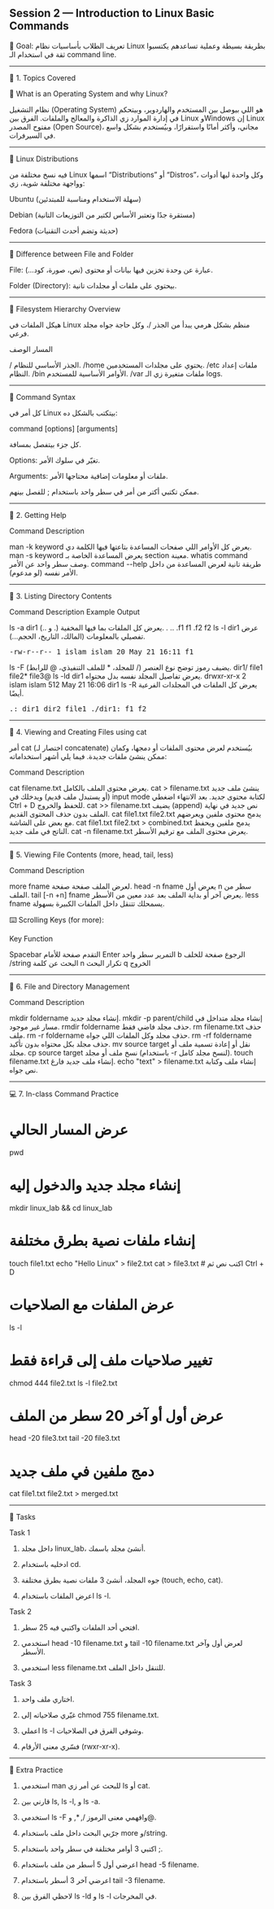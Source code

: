 
## Session 2 — Introduction to Linux Basic Commands

🎯 Goal:
تعريف الطلاب بأساسيات نظام Linux بطريقة بسيطة وعملية تساعدهم يكتسبوا ثقة في استخدام الـ command line.


---

🧠 1. Topics Covered

🔹 What is an Operating System and why Linux?

نظام التشغيل (Operating System) هو اللي بيوصل بين المستخدم والهاردوير، وبيتحكم في إدارة الموارد زي الذاكرة والمعالج والملفات.
الفرق بين Linux وWindows إن Linux مفتوح المصدر (Open Source)، مجاني، وأكثر أمانًا واستقرارًا، وبيُستخدم بشكل واسع في السيرفرات.


---

🔹 Linux Distributions

فيه نسخ مختلفة من Linux اسمها “Distributions” أو “Distros”، وكل واحدة ليها أدوات وواجهة مختلفة شوية، زي:

Ubuntu (سهلة الاستخدام ومناسبة للمبتدئين)

Debian (مستقرة جدًا وتعتبر الأساس لكتير من التوزيعات التانية)

Fedora (حديثة وتضم أحدث التقنيات)



---

🔹 Difference between File and Folder

File: عبارة عن وحدة تخزين فيها بيانات أو محتوى (نص، صورة، كود...).

Folder (Directory): بيحتوي على ملفات أو مجلدات تانية.



---

🔹 Filesystem Hierarchy Overview

هيكل الملفات في Linux منظم بشكل هرمي يبدأ من الجذر /، وكل حاجة جواه مجلد فرعي.

المسار	الوصف

/	الجذر الأساسي للنظام.
/home	يحتوي على مجلدات المستخدمين.
/etc	ملفات إعداد النظام.
/bin	الأوامر الأساسية للمستخدم.
/var	ملفات متغيرة زي الـ logs.



---

🔹 Command Syntax

كل أمر في Linux بيتكتب بالشكل ده:

command [options] [arguments]

كل جزء بيتفصل بمسافة.

Options: تغيّر في سلوك الأمر.

Arguments: ملفات أو معلومات إضافية محتاجها الأمر.

ممكن تكتبي أكتر من أمر في سطر واحد باستخدام ; للفصل بينهم.



---

📘 2. Getting Help

Command	Description

man -k keyword	يعرض كل الأوامر اللي صفحات المساعدة بتاعتها فيها الكلمة دي.
man -s keyword	يعرض المساعدة الخاصة بـ section معينة.
whatis command	وصف سطر واحد عن الأمر.
command --help	طريقة تانية لعرض المساعدة من داخل الأمر نفسه (لو مدعوم).



---

📂 3. Listing Directory Contents

Command	Description	Example Output

ls -a dir1	يعرض كل الملفات بما فيها المخفية (. و ..).	. .. .f1 f1 .f2 f2
ls -l dir1	عرض تفصيلي بالمعلومات (المالك، التاريخ، الحجم...).	<pre>-rw-r--r-- 1 islam islam 20 May 21 16:11 f1</pre>
ls -F	يضيف رموز توضح نوع العنصر (/ للمجلد، * للملف التنفيذي، @ للرابط).	dir1/ file1 file2* file3@
ls -ld dir1	يعرض تفاصيل المجلد نفسه بدل محتواه.	drwxr-xr-x 2 islam islam 512 May 21 16:06 dir1
ls -R	يعرض كل الملفات في المجلدات الفرعية أيضًا.	<pre>.: dir1 dir2 file1 ./dir1: f1 f2</pre>



---

📖 4. Viewing and Creating Files using cat

أمر cat (اختصار لـ concatenate) بيُستخدم لعرض محتوى الملفات أو دمجها، وكمان ممكن ينشئ ملفات جديدة.
فيما يلي أشهر استخداماته:

Command	Description

cat filename.txt	يعرض محتوى الملف بالكامل.
cat > filename.txt	ينشئ ملف جديد (أو يستبدل ملف قديم) ويدخلك في input mode لكتابة محتوى جديد. بعد الانتهاء اضغطي Ctrl + D للحفظ والخروج.
cat >> filename.txt	يضيف (append) نص جديد في نهاية الملف بدون حذف المحتوى القديم.
cat file1.txt file2.txt	يدمج محتوى ملفين ويعرضهم مع بعض على الشاشة.
cat file1.txt file2.txt > combined.txt	يدمج ملفين ويحفظ الناتج في ملف جديد.
cat -n filename.txt	يعرض محتوى الملف مع ترقيم الأسطر.



---

📖 5. Viewing File Contents (more, head, tail, less)

Command	Description

more fname	لعرض الملف صفحة صفحة.
head -n fname	يعرض أول n سطر من الملف.
tail [-n +n] fname	يعرض آخر أو بداية الملف بعد عدد معين من الأسطر.
less fname	يسمحلك تتنقل داخل الملفات الكبيرة بسهولة.


⌨️ Scrolling Keys (for more):

Key	Function

Spacebar	التقدم صفحة للأمام
Enter	التمرير سطر واحد
b	الرجوع صفحة للخلف
/string	البحث عن كلمة
n	تكرار البحث
q	الخروج



---

🧱 6. File and Directory Management

Command	Description

mkdir foldername	إنشاء مجلد جديد.
mkdir -p parent/child	إنشاء مجلد متداخل في مسار غير موجود.
rmdir foldername	حذف مجلد فاضي فقط.
rm filename.txt	حذف ملف.
rm -r foldername	حذف مجلد وكل الملفات اللي جواه.
rm -rf foldername	حذف مجلد بكل محتواه بدون تأكيد.
mv source target	نقل أو إعادة تسمية ملف أو مجلد.
cp source target	نسخ ملف أو مجلد (باستخدام -r لنسخ مجلد كامل).
touch filename.txt	إنشاء ملف جديد فارغ.
echo "text" > filename.txt	إنشاء ملف وكتابة نص جواه.



---

💻 7. In-class Command Practice

# عرض المسار الحالي
pwd

# إنشاء مجلد جديد والدخول إليه
mkdir linux_lab && cd linux_lab

# إنشاء ملفات نصية بطرق مختلفة
touch file1.txt
echo "Hello Linux" > file2.txt
cat > file3.txt    # اكتب نص ثم Ctrl + D

# عرض الملفات مع الصلاحيات
ls -l

# تغيير صلاحيات ملف إلى قراءة فقط
chmod 444 file2.txt
ls -l file2.txt

# عرض أول أو آخر 20 سطر من الملف
head -20 file3.txt
tail -20 file3.txt

# دمج ملفين في ملف جديد
cat file1.txt file2.txt > merged.txt


---

📝 Tasks

Task 1

1. داخل مجلد linux_lab، أنشئ مجلد باسمك.


2. ادخليه باستخدام cd.


3. جوه المجلد، أنشئ 3 ملفات نصية بطرق مختلفة (touch, echo, cat).


4. اعرض الملفات باستخدام ls -l.



Task 2

1. افتحي أحد الملفات واكتبي فيه 25 سطر.


2. استخدمي head -10 filename.txt و tail -10 filename.txt لعرض أول وآخر الأسطر.


3. استخدمي less filename.txt للتنقل داخل الملف.



Task 3

1. اختاري ملف واحد.


2. غيّري صلاحياته إلى chmod 755 filename.txt.


3. اعملي ls -l وشوفي الفرق في الصلاحيات.


4. فسّري معنى الأرقام (rwxr-xr-x).




---

🧠 Extra Practice

1. استخدمي man للبحث عن أمر زي ls أو cat.


2. قارني بين ls, ls -l, و ls -a.


3. استخدمي ls -F وافهمي معنى الرموز /, *, و@.


4. جرّبي البحث داخل ملف باستخدام more و/string.


5. اكتبي 3 أوامر مختلفة في سطر واحد باستخدام ;.


6. اعرضي أول 5 أسطر من ملف باستخدام head -5 filename.


7. اعرضي آخر 3 أسطر باستخدام tail -3 filename.


8. لاحظي الفرق بين ls -ld و ls -l في المخرجات.


